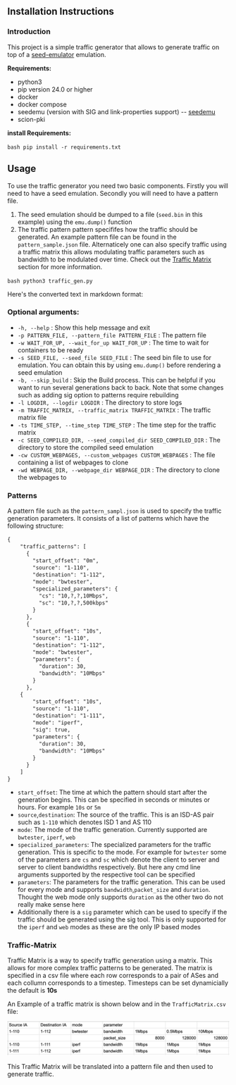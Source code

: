 ## Installation Instructions

### Introduction

This project is a simple traffic generator that allows to generate traffic on top of a [seed-emulator](https://github.com/seed-labs/seed-emulator) emulation.

**Requirements:**
- python3 
- pip version 24.0 or higher
- docker
- docker compose
- seedemu (version with SIG and link-properties support) -- [seedemu](https://github.com/Bruol/seed-emulator)
- scion-pki

**install Requirements:**

``bash
pip install -r requirements.txt
``
## Usage

To use the traffic generator you need two basic components. Firstly you will need to have a seed emulation. Secondly you will need to have a pattern file.

1. The seed emulation should be dumped to a file (`seed.bin` in this example) using the `emu.dump()` function
2. The traffic pattern pattern specififes how the traffic should be generated. An example pattern file can be found in the `pattern_sample.json` file. Alternaticely one can also specify traffic using a traffic matrix this allows modulating traffic parameters such as bandwidth to be modulated over time. Check out the [Traffic Matrix](#Traffic-Matrix) section for more information.

``bash
python3 traffic_gen.py 
``

Here's the converted text in markdown format:

### Optional arguments:

* `-h, --help`  : Show this help message and exit
* `-p PATTERN_FILE, --pattern_file PATTERN_FILE`  : The pattern file
* `-w WAIT_FOR_UP, --wait_for_up WAIT_FOR_UP`  : The time to wait for containers to be ready
* `-s SEED_FILE, --seed_file SEED_FILE`  : 
    The seed bin file to use for emulation. You can obtain this by using
    `emu.dump()` before rendering a seed emulation
* `-b, --skip_build`  : Skip the Build process. This can be helpful if you want to run several
    generations back to back. Note that some changes such as adding sig option to
    patterns require rebuilding
* `-l LOGDIR, --logdir LOGDIR`  : The directory to store logs
* `-m TRAFFIC_MATRIX, --traffic_matrix TRAFFIC_MATRIX`  : The traffic matrix file
* `-ts TIME_STEP, --time_step TIME_STEP`  : The time step for the traffic matrix
* `-c SEED_COMPILED_DIR, --seed_compiled_dir SEED_COMPILED_DIR`  : The directory to store the compiled seed emulation
* `-cw CUSTOM_WEBPAGES, --custom_webpages CUSTOM_WEBPAGES`  : The file containing a list of webpages to clone
* `-wd WEBPAGE_DIR, --webpage_dir WEBPAGE_DIR`  : The directory to clone the webpages to


### Patterns

A pattern file such as the `pattern_sampl.json` is used to specify the traffic generation parameters. It consists of a list of patterns which have the following structure:
    
```
{
    "traffic_patterns": [
      {
        "start_offset": "0m",
        "source": "1-110",
        "destination": "1-112",
        "mode": "bwtester",
        "specialized_parameters": {
          "cs": "10,?,?,10Mbps",
          "sc": "10,?,?,500kbps"
        }
      },    
      {
        "start_offset": "10s",
        "source": "1-110",
        "destination": "1-112",
        "mode": "bwtester",
        "parameters": {
          "duration": 30,
          "bandwidth": "10Mbps"
        }
      },
    {
        "start_offset": "10s",
        "source": "1-110",
        "destination": "1-111",
        "mode": "iperf",
        "sig": true,
        "parameters": {
          "duration": 30,
          "bandwidth": "10Mbps"
        }
      }
    ]
}
```

- `start_offset`: The time at which the pattern should start after the generation begins. This can be specified in seconds or minutes or hours. For example `10s` or `5m`
- `source`,`destination`: The source of the traffic. This is an ISD-AS pair such as `1-110` which denotes ISD 1 and AS 110
- `mode`: The mode of the traffic generation. Currently supported are `bwtester`, `iperf`, `web`
- `specialized_parameters`: The specialized parameters for the traffic generation. This is specific to the mode. For example for `bwtester` some of the parameters are `cs` and `sc` which denote the client to server and server to client bandwidths respectively. But here any cmd line arguments supported by the respective tool can be specified
- `parameters`: The parameters for the traffic generation. This can be used for every mode and supports `bandwidth`,`packet_size` and `duration`. Thought the web mode only supports `duration` as the other two do not really make sense here
- Additionally there is a `sig` parameter which can be used to specify if the traffic should be generated using the sig tool. This is only supported for the `iperf` and `web` modes as these are the only IP based modes


### Traffic-Matrix

Traffic Matrix is a way to specify traffic generation using a matrix. This allows for more complex traffic patterns to be generated. The matrix is specified in a csv file where each row corresponds to a pair of ASes and each collumn corresponds to a timestep. Timesteps can be set dynamicially the default is **10s**

An Example of a traffic matrix is shown below and in the `TrafficMatrix.csv` file:


![Traffic Matrix](res/image.png)

This Traffic Matrix will be translated into a pattern file and then used to generate traffic.